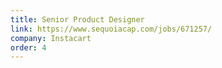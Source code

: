 ```yaml
---
title: Senior Product Designer
link: https://www.sequoiacap.com/jobs/671257/
company: Instacart
order: 4
---
```


